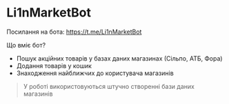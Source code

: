 # Li1nMarketBot 

Посилання на бота: https://t.me/Li1nMarketBot

Що вміє бот?

- Пошук акційних товарів у базах даних магазинах (Сільпо, АТБ, Фора)
- Додання товарів у кошик
- Знаходження найближчих до користувача магазинів

>У роботі використовуються штучно створенні бази даних магазинів
